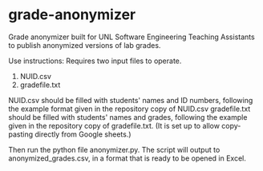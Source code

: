 # grade-anonymizer
Grade anonymizer built for UNL Software Engineering Teaching Assistants to publish anonymized versions of lab grades.

Use instructions:
  Requires two input files to operate.
  1. NUID.csv
  2. gradefile.txt

  NUID.csv should be filled with students' names and ID numbers, following the example format given in the repository copy of NUID.csv
  gradefile.txt should be filled with students' names and grades, following the example given in the repository copy of gradefile.txt. (It is set up to allow copy-pasting directly from Google sheets.)

  Then run the python file anonymizer.py.
  The script will output to anonymized_grades.csv, in a format that is ready to be opened in Excel.
